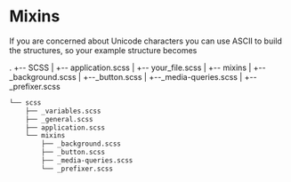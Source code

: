 # Mixins


If you are concerned about Unicode characters you can use ASCII to build the structures, so your example structure becomes

.
+-- SCSS
|   +-- application.scss
|   +-- your_file.scss
|       +-- mixins
|           +--_background.scss
|           +--_button.scss
|           +--_media-queries.scss
|           +--_prefixer.scss


```bash
└── scss
    ├── _variables.scss
    ├── _general.scss
    ├── application.scss
    └── mixins
        ├── _background.scss
        ├── _button.scss
        ├── _media-queries.scss
        └── _prefixer.scss
```